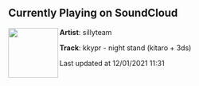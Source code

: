 ## Currently Playing on SoundCloud

[<img align="left" width="100" src="https://i1.sndcdn.com/artworks-MZc9VAQybPE2ZRDc-arbgSQ-t500x500.jpg">](https://soundcloud.com/1sillyteam/nightstand)

**Artist**: sillyteam 

**Track**: kkypr - night stand (kitaro + 3ds)

Last updated at 12/01/2021 11:31
